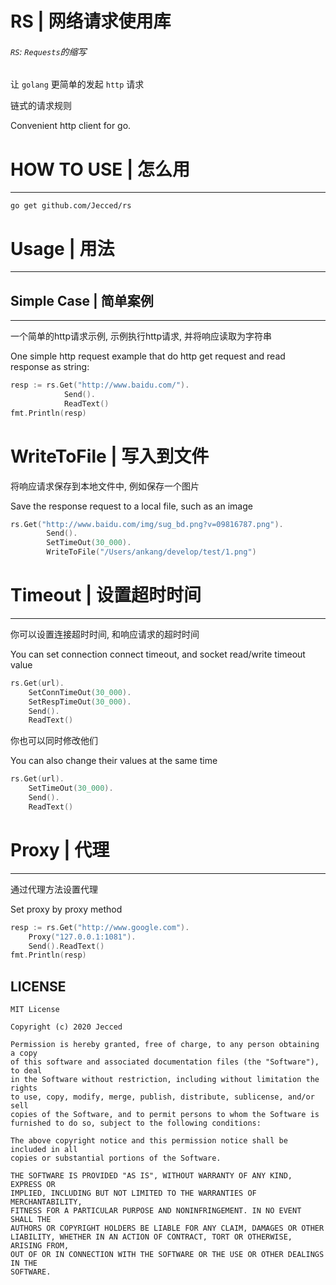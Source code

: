 # RS | 网络请求使用库

###### `RS`: `Requests`的缩写

让 `golang` 更简单的发起 `http` 请求

链式的请求规则

Convenient http client for go.

# HOW TO USE | 怎么用
---
```shell
go get github.com/Jecced/rs
```

# Usage | 用法
---
## Simple Case | 简单案例
---
一个简单的http请求示例, 示例执行http请求, 并将响应读取为字符串 

One simple http request example that do http get request and read response as string:
```go
resp := rs.Get("http://www.baidu.com/").
            Send().
            ReadText()
fmt.Println(resp)
```

# WriteToFile | 写入到文件
将响应请求保存到本地文件中, 例如保存一个图片

Save the response request to a local file, such as an image
```go
rs.Get("http://www.baidu.com/img/sug_bd.png?v=09816787.png").
		Send().
		SetTimeOut(30_000).
		WriteToFile("/Users/ankang/develop/test/1.png")
```

# Timeout | 设置超时时间
---
你可以设置连接超时时间, 和响应请求的超时时间

You can set connection connect timeout, and socket read/write timeout value
```go
rs.Get(url).
    SetConnTimeOut(30_000).
    SetRespTimeOut(30_000).
    Send().
    ReadText()
```

你也可以同时修改他们

You can also change their values at the same time
```go
rs.Get(url).
    SetTimeOut(30_000).
    Send().
    ReadText()
```

# Proxy | 代理
---
通过代理方法设置代理

Set proxy by proxy method
```go
resp := rs.Get("http://www.google.com").
    Proxy("127.0.0.1:1081").
    Send().ReadText()
fmt.Println(resp)
```




## LICENSE

    MIT License
    
    Copyright (c) 2020 Jecced
    
    Permission is hereby granted, free of charge, to any person obtaining a copy
    of this software and associated documentation files (the "Software"), to deal
    in the Software without restriction, including without limitation the rights
    to use, copy, modify, merge, publish, distribute, sublicense, and/or sell
    copies of the Software, and to permit persons to whom the Software is
    furnished to do so, subject to the following conditions:
    
    The above copyright notice and this permission notice shall be included in all
    copies or substantial portions of the Software.
    
    THE SOFTWARE IS PROVIDED "AS IS", WITHOUT WARRANTY OF ANY KIND, EXPRESS OR
    IMPLIED, INCLUDING BUT NOT LIMITED TO THE WARRANTIES OF MERCHANTABILITY,
    FITNESS FOR A PARTICULAR PURPOSE AND NONINFRINGEMENT. IN NO EVENT SHALL THE
    AUTHORS OR COPYRIGHT HOLDERS BE LIABLE FOR ANY CLAIM, DAMAGES OR OTHER
    LIABILITY, WHETHER IN AN ACTION OF CONTRACT, TORT OR OTHERWISE, ARISING FROM,
    OUT OF OR IN CONNECTION WITH THE SOFTWARE OR THE USE OR OTHER DEALINGS IN THE
    SOFTWARE.